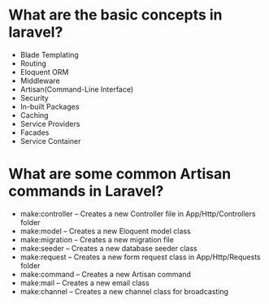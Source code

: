 # What are the basic concepts in laravel?

* Blade Templating
* Routing
* Eloquent ORM
* Middleware
* Artisan(Command-Line Interface)
* Security
* In-built Packages
* Caching
* Service Providers
* Facades
* Service Container

# What are some common Artisan commands in Laravel?

* make:controller – Creates a new Controller file in App/Http/Controllers folder
* make:model – Creates a new Eloquent model class
* make:migration – Creates a new migration file
* make:seeder – Creates a new database seeder class
* make:request – Creates a new form request class in App/Http/Requests folder
* make:command – Creates a new Artisan command
* make:mail – Creates a new email class
* make:channel – Creates a new channel class for broadcasting 
